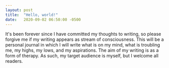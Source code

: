 ```yaml
---
layout: post
title:  "Hello, world!"
date:   2020-09-02 06:50:00 -0500
---
```

It's been forever since I have committed my thoughts to writing, so please forgive me if my writing appears as stream of consciousness. This will be a personal journal in which I will write what is on my mind, what is troubling me, my highs, my lows, and my aspirations. The aim of my writing is as a form of therapy. As such, my target audience is myself, but I welcome all readers. 


